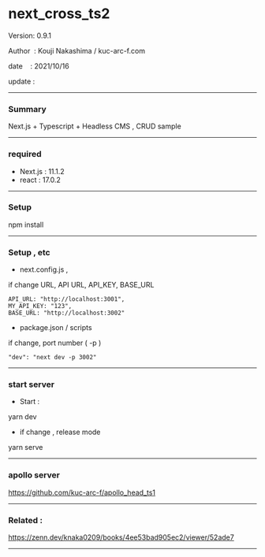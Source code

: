 # next_cross_ts2

 Version: 0.9.1

 Author  : Kouji Nakashima / kuc-arc-f.com

 date    : 2021/10/16 

 update  :

***
### Summary

Next.js + Typescript + Headless CMS , CRUD sample

***
### required

* Next.js : 11.1.2
* react : 17.0.2

***
### Setup

npm install

***
### Setup , etc
* next.config.js , 

if change URL, API URL, API_KEY, BASE_URL

```
API_URL: "http://localhost:3001",
MY_API_KEY: "123",
BASE_URL: "http://localhost:3002"
```

* package.json / scripts

if change, port number ( -p )

```
"dev": "next dev -p 3002"
```

***
### start server
* Start :

yarn dev

* if change , release mode

yarn serve


***
### apollo server

https://github.com/kuc-arc-f/apollo_head_ts1

***
### Related : 

https://zenn.dev/knaka0209/books/4ee53bad905ec2/viewer/52ade7

***

